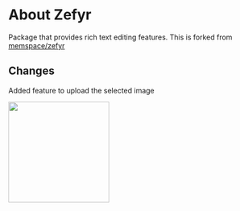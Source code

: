 # About Zefyr

Package that provides rich text editing features.
This is forked from [memspace/zefyr](https://github.com/memspace/zefyr)

## Changes

Added feature to upload the selected image

<img src="https://media.giphy.com/media/B8Eyv2fysKGZvREEYJ/giphy.gif" width="200">
